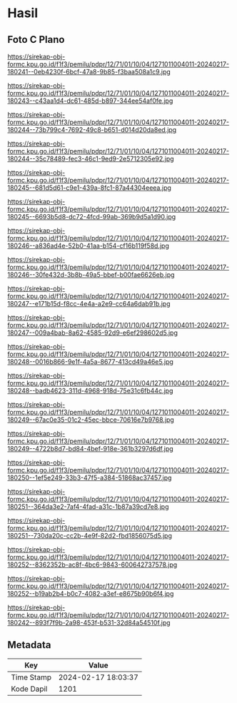 # Hasil

## Foto C Plano

https://sirekap-obj-formc.kpu.go.id/f1f3/pemilu/pdpr/12/71/01/10/04/1271011004011-20240217-180241--0eb4230f-6bcf-47a8-9b85-f3baa508a1c9.jpg

https://sirekap-obj-formc.kpu.go.id/f1f3/pemilu/pdpr/12/71/01/10/04/1271011004011-20240217-180243--c43aa1d4-dc61-485d-b897-344ee54af0fe.jpg

https://sirekap-obj-formc.kpu.go.id/f1f3/pemilu/pdpr/12/71/01/10/04/1271011004011-20240217-180244--73b799c4-7692-49c8-b651-d014d20da8ed.jpg

https://sirekap-obj-formc.kpu.go.id/f1f3/pemilu/pdpr/12/71/01/10/04/1271011004011-20240217-180244--35c78489-fec3-46c1-9ed9-2e5712305e92.jpg

https://sirekap-obj-formc.kpu.go.id/f1f3/pemilu/pdpr/12/71/01/10/04/1271011004011-20240217-180245--681d5d61-c9e1-439a-8fc1-87a44304eeea.jpg

https://sirekap-obj-formc.kpu.go.id/f1f3/pemilu/pdpr/12/71/01/10/04/1271011004011-20240217-180245--6693b5d8-dc72-4fcd-99ab-369b9d5a1d90.jpg

https://sirekap-obj-formc.kpu.go.id/f1f3/pemilu/pdpr/12/71/01/10/04/1271011004011-20240217-180246--a836ad4e-52b0-41aa-b154-cf16b119f58d.jpg

https://sirekap-obj-formc.kpu.go.id/f1f3/pemilu/pdpr/12/71/01/10/04/1271011004011-20240217-180246--30fe432d-3b8b-49a5-bbef-b00fae6626eb.jpg

https://sirekap-obj-formc.kpu.go.id/f1f3/pemilu/pdpr/12/71/01/10/04/1271011004011-20240217-180247--e171b15d-f8cc-4e4a-a2e9-cc64a6dab91b.jpg

https://sirekap-obj-formc.kpu.go.id/f1f3/pemilu/pdpr/12/71/01/10/04/1271011004011-20240217-180247--009a4bab-8a62-4585-92d9-e6ef298602d5.jpg

https://sirekap-obj-formc.kpu.go.id/f1f3/pemilu/pdpr/12/71/01/10/04/1271011004011-20240217-180248--0016b866-9e1f-4a5a-8677-413cd49a46e5.jpg

https://sirekap-obj-formc.kpu.go.id/f1f3/pemilu/pdpr/12/71/01/10/04/1271011004011-20240217-180248--badb4623-311d-4968-918d-75e31c6fb44c.jpg

https://sirekap-obj-formc.kpu.go.id/f1f3/pemilu/pdpr/12/71/01/10/04/1271011004011-20240217-180249--67ac0e35-01c2-45ec-bbce-70616e7b9768.jpg

https://sirekap-obj-formc.kpu.go.id/f1f3/pemilu/pdpr/12/71/01/10/04/1271011004011-20240217-180249--4722b8d7-bd84-4bef-918e-361b3297d6df.jpg

https://sirekap-obj-formc.kpu.go.id/f1f3/pemilu/pdpr/12/71/01/10/04/1271011004011-20240217-180250--1ef5e249-33b3-47f5-a384-51868ac37457.jpg

https://sirekap-obj-formc.kpu.go.id/f1f3/pemilu/pdpr/12/71/01/10/04/1271011004011-20240217-180251--364da3e2-7af4-4fad-a31c-1b87a39cd7e8.jpg

https://sirekap-obj-formc.kpu.go.id/f1f3/pemilu/pdpr/12/71/01/10/04/1271011004011-20240217-180251--730da20c-cc2b-4e9f-82d2-fbd1856075d5.jpg

https://sirekap-obj-formc.kpu.go.id/f1f3/pemilu/pdpr/12/71/01/10/04/1271011004011-20240217-180252--8362352b-ac8f-4bc6-9843-600642737578.jpg

https://sirekap-obj-formc.kpu.go.id/f1f3/pemilu/pdpr/12/71/01/10/04/1271011004011-20240217-180252--b19ab2b4-b0c7-4082-a3ef-e8675b90b6f4.jpg

https://sirekap-obj-formc.kpu.go.id/f1f3/pemilu/pdpr/12/71/01/10/04/1271011004011-20240217-180242--893f7f9b-2a98-453f-b531-32d84a54510f.jpg


## Metadata

| Key        | Value               |
| ---------- | ------------------- |
| Time Stamp | 2024-02-17 18:03:37 |
| Kode Dapil | 1201                |



